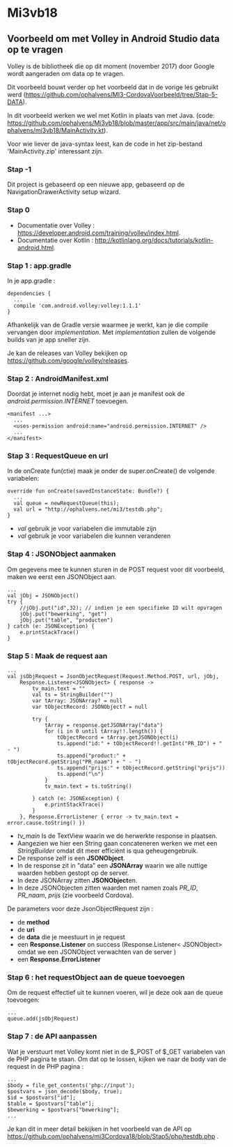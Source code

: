 # Mi3vb18
## Voorbeeld om met Volley in Android Studio data op te vragen

Volley is de bibliotheek die op dit moment (november 2017) door
Google wordt aangeraden om data op te vragen.

Dit voorbeeld bouwt verder op het voorbeeld dat in de vorige les
gebruikt werd (https://github.com/ophalvens/MI3-CordovaVoorbeeld/tree/Stap-5-DATA).

In dit voorbeeld werken we wel met Kotlin in plaats van met
Java. (code: https://github.com/ophalvens/Mi3vb18/blob/master/app/src/main/java/net/ophalvens/mi3vb18/MainActivity.kt).

Voor wie liever de java-syntax leest, kan de code in het zip-bestand 'MainActivity.zip' interessant zijn. 

### Stap -1
Dit project is gebaseerd op een nieuwe app, gebaseerd op de  NavigationDrawerActivity setup wizard.

### Stap 0
* Documentatie over Volley : https://developer.android.com/training/volley/index.html.
* Documentatie over Kotlin : http://kotlinlang.org/docs/tutorials/kotlin-android.html.

### Stap 1 : app.gradle
In je app.gradle :
```
dependencies {
  ...
  compile 'com.android.volley:volley:1.1.1'
}
```
Afhankelijk van de Gradle versie waarmee je werkt, kan je die compile vervangen door *implementation*.
Met *implementation* zullen de volgende builds van je app sneller zijn.

Je kan de releases van Volley bekijken op https://github.com/google/volley/releases.

### Stap 2 : AndroidManifest.xml
Doordat je internet nodig hebt, moet je aan je manifest ook de *android.permission.INTERNET* toevoegen.
```
<manifest ...>
  ... 
  <uses-permission android:name="android.permission.INTERNET" />
  ...
</manifest>
```

### Stap 3 : RequestQueue en url 
In de onCreate fun(ctie) maak je onder de super.onCreate() de volgende
variabelen:

```
override fun onCreate(savedInstanceState: Bundle?) {
  ... 
  val queue = newRequestQueue(this);
  val url = "http://ophalvens.net/mi3/testdb.php";
}
```
 * *val* gebruik je voor variabelen die immutable zijn
 * *val* gebruik je voor variabelen die kunnen veranderen

### Stap 4 : JSONObject aanmaken
Om gegevens mee te kunnen sturen in de POST request voor dit voorbeeld, maken we eerst een JSONObject aan.
```
...
val jObj = JSONObject()
try {
    //jObj.put("id",32); // indien je een specifieke ID wilt opvragen
    jObj.put("bewerking", "get")
    jObj.put("table", "producten")
} catch (e: JSONException) {
    e.printStackTrace()
}
```
### Stap 5 : Maak de request aan
```
...
val jsObjRequest = JsonObjectRequest(Request.Method.POST, url, jObj,
    Response.Listener<JSONObject> { response ->
        tv_main.text = ""
        val ts = StringBuilder("")
        var tArray: JSONArray? = null
        var tObjectRecord: JSONObject? = null

        try {
            tArray = response.getJSONArray("data")
            for (i in 0 until tArray!!.length()) {
                tObjectRecord = tArray.getJSONObject(i)
                ts.append("id:" + tObjectRecord!!.getInt("PR_ID") + " - ")
                ts.append("product:" + tObjectRecord.getString("PR_naam") + " - ")
                ts.append("prijs:" + tObjectRecord.getString("prijs"))
                ts.append("\n")
            }
            tv_main.text = ts.toString()

        } catch (e: JSONException) {
            e.printStackTrace()
        }
    }, Response.ErrorListener { error -> tv_main.text = error.cause.toString() })
```
* *tv_main* Is de TextView waarin we de herwerkte response in plaatsen.
* Aangezien we hier een String gaan concateneren werken we met een *StringBuilder* omdat dit meer efficiënt is qua geheugengebruik.
* De response zelf is een **JSONObject**.
* In de response zit in "data" een **JSONArray** waarin we alle nuttige waarden hebben gestopt op de server.
* In deze JSONArray zitten **JSONObject**en.
* In deze JSONObjecten zitten waarden met namen zoals *PR_ID*, *PR_naam*, *prijs* (zie voorbeeld Cordova).

De parameters voor deze JsonObjectRequest zijn :
* de **method**
* de **uri**
* de **data** die je meestuurt in je request
* een **Response.Listener** on success (Response.Listener< JSONObject> omdat we een JSONObject verwachten van de server )
* een **Response.ErrorListener**

### Stap 6 : het requestObject aan de queue toevoegen
Om de request effectief uit te kunnen voeren, wil je deze ook aan de queue toevoegen: 
```
...
queue.add(jsObjRequest)
```
### Stap 7 : de API aanpassen
Wat je verstuurt met Volley komt niet in de $_POST of $_GET variabelen van de PHP pagina te staan.
Om dat op te lossen, kijken we naar de body van de request in de PHP pagina :
```
...
$body = file_get_contents('php://input');
$postvars = json_decode($body, true);
$id = $postvars["id"];
$table = $postvars["table"];
$bewerking = $postvars["bewerking"];
...
```
Je kan dit in meer detail bekijken in het voorbeeld van de API op https://github.com/ophalvens/mi3Cordova18/blob/Stap5/php/testdb.php .
